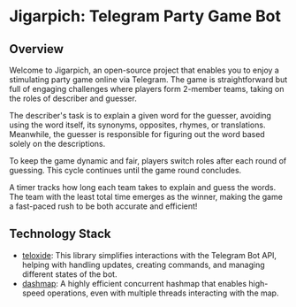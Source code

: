 # Jigarpich: Telegram Party Game Bot
## Overview
Welcome to Jigarpich, an open-source project that enables you to enjoy a stimulating party game online via Telegram. The game is straightforward but full of engaging challenges where players form 2-member teams, taking on the roles of describer and guesser.

The describer's task is to explain a given word for the guesser, avoiding using the word itself, its synonyms, opposites, rhymes, or translations. Meanwhile, the guesser is responsible for figuring out the word based solely on the descriptions.

To keep the game dynamic and fair, players switch roles after each round of guessing. This cycle continues until the game round concludes.

A timer tracks how long each team takes to explain and guess the words. The team with the least total time emerges as the winner, making the game a fast-paced rush to be both accurate and efficient!

## Technology Stack
* [teloxide](https://github.com/teloxide/teloxide): This library simplifies interactions with the Telegram Bot API, helping with handling updates, creating commands, and managing different states of the bot.
* [dashmap](https://github.com/xacrimon/dashmap): A highly efficient concurrent hashmap that enables high-speed operations, even with multiple threads interacting with the map.
